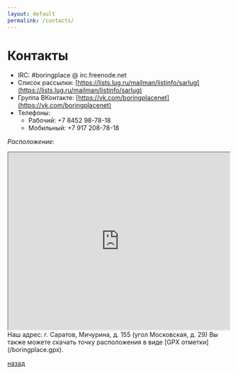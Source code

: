 ```yaml
---
layout: default
permalink: /contacts/
---
```


# [](#header-1) Контакты

* IRC: #boringplace @ irc.freenode.net
* Список рассылки: [https://lists.lug.ru/mailman/listinfo/sarlug](https://lists.lug.ru/mailman/listinfo/sarlug)
* Группа ВКонтакте: [https://vk.com/boringplacenet](https://vk.com/boringplacenet)
* Телефоны:
  * Рабочий: +7 8452 98-78-18
  * Мобильный: +7 917 208-78-18

*Расположение*:

<iframe
  width="500px"
  height="400px"
  src="http://openstreetmap.ru/frame.php?mapid=1319997191?noscreenshot=1">
</iframe>
Наш адрес: г. Саратов, Мичурина, д. 155 (угол Московская, д. 29)
Вы также можете скачать точку расположения в виде
[GPX отметки](/boringplace.gpx).

[назад](../index)

